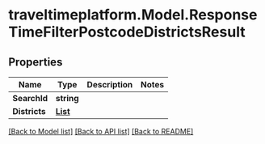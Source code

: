 # traveltimeplatform.Model.ResponseTimeFilterPostcodeDistrictsResult
## Properties

Name | Type | Description | Notes
------------ | ------------- | ------------- | -------------
**SearchId** | **string** |  | 
**Districts** | [**List<ResponseTimeFilterPostcodeDistrict>**](ResponseTimeFilterPostcodeDistrict.md) |  | 

[[Back to Model list]](../README.md#documentation-for-models) [[Back to API list]](../README.md#documentation-for-api-endpoints) [[Back to README]](../README.md)

